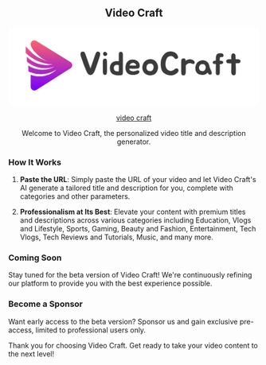 <div align="center">

## Video Craft
</div>

<div align="center">

![video-craft](video-craft-text-logo.png)

<a href="https://github.com/video-craft/video-craft" target="blank" >video craft</a>

Welcome to Video Craft, the personalized video title and description generator.
</div>

### How It Works

1. **Paste the URL**: Simply paste the URL of your video and let Video Craft's AI generate a tailored title and description for you, complete with categories and other parameters.

2. **Professionalism at Its Best**: Elevate your content with premium titles and descriptions across various categories including Education, Vlogs and Lifestyle, Sports, Gaming, Beauty and Fashion, Entertainment, Tech Vlogs, Tech Reviews and Tutorials, Music, and many more.

### Coming Soon

Stay tuned for the beta version of Video Craft! We're continuously refining our platform to provide you with the best experience possible.

### Become a Sponsor

Want early access to the beta version? Sponsor us and gain exclusive pre-access, limited to professional users only.

Thank you for choosing Video Craft. Get ready to take your video content to the next level!

<!-- developed by cryptic crew -->
